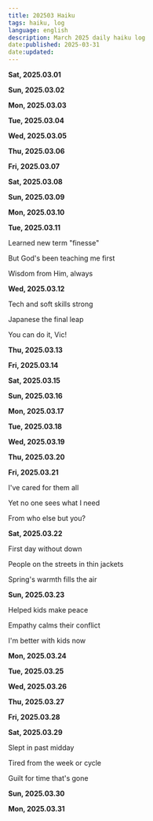 ```yaml
---
title: 202503 Haiku
tags: haiku, log
language: english
description: March 2025 daily haiku log
date:published: 2025-03-31
date:updated:
---
```


**Sat, 2025.03.01**

**Sun, 2025.03.02**

**Mon, 2025.03.03**

**Tue, 2025.03.04**

**Wed, 2025.03.05**

**Thu, 2025.03.06**

**Fri, 2025.03.07**

**Sat, 2025.03.08**

**Sun, 2025.03.09**

**Mon, 2025.03.10**

**Tue, 2025.03.11**

Learned new term "finesse"

But God's been teaching me first

Wisdom from Him, always


**Wed, 2025.03.12**

Tech and soft skills strong

Japanese the final leap

You can do it, Vic!


**Thu, 2025.03.13**

**Fri, 2025.03.14**

**Sat, 2025.03.15**

**Sun, 2025.03.16**

**Mon, 2025.03.17**

**Tue, 2025.03.18**

**Wed, 2025.03.19**

**Thu, 2025.03.20**

**Fri, 2025.03.21**

I've cared for them all

Yet no one sees what I need

From who else but you?


**Sat, 2025.03.22**

First day without down

People on the streets in thin jackets

Spring's warmth fills the air


**Sun, 2025.03.23**

Helped kids make peace

Empathy calms their conflict

I'm better with kids now


**Mon, 2025.03.24**

**Tue, 2025.03.25**

**Wed, 2025.03.26**

**Thu, 2025.03.27**

**Fri, 2025.03.28**

**Sat, 2025.03.29**

Slept in past midday

Tired from the week or cycle

Guilt for time that's gone


**Sun, 2025.03.30**

**Mon, 2025.03.31**